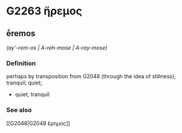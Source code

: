 # G2263 ἤρεμος

## ḗremos

_(ay'-rem-os | A-reh-mose | A-ray-mose)_

### Definition

perhaps by transposition from G2048 (through the idea of stillness); tranquil; quiet; 

- quiet, tranquil

### See also

[[G2048|G2048 ἔρημος]]
